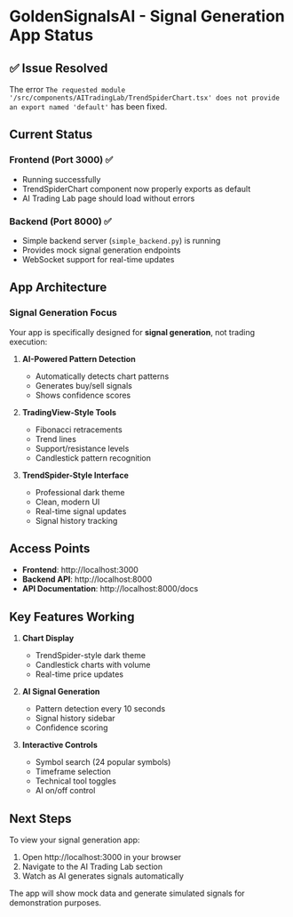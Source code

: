 # GoldenSignalsAI - Signal Generation App Status

## ✅ Issue Resolved
The error `The requested module '/src/components/AITradingLab/TrendSpiderChart.tsx' does not provide an export named 'default'` has been fixed.

## Current Status

### Frontend (Port 3000) ✅
- Running successfully
- TrendSpiderChart component now properly exports as default
- AI Trading Lab page should load without errors

### Backend (Port 8000) ✅
- Simple backend server (`simple_backend.py`) is running
- Provides mock signal generation endpoints
- WebSocket support for real-time updates

## App Architecture

### Signal Generation Focus
Your app is specifically designed for **signal generation**, not trading execution:

1. **AI-Powered Pattern Detection**
   - Automatically detects chart patterns
   - Generates buy/sell signals
   - Shows confidence scores

2. **TradingView-Style Tools**
   - Fibonacci retracements
   - Trend lines
   - Support/resistance levels
   - Candlestick pattern recognition

3. **TrendSpider-Style Interface**
   - Professional dark theme
   - Clean, modern UI
   - Real-time signal updates
   - Signal history tracking

## Access Points

- **Frontend**: http://localhost:3000
- **Backend API**: http://localhost:8000
- **API Documentation**: http://localhost:8000/docs

## Key Features Working

1. **Chart Display**
   - TrendSpider-style dark theme
   - Candlestick charts with volume
   - Real-time price updates

2. **AI Signal Generation**
   - Pattern detection every 10 seconds
   - Signal history sidebar
   - Confidence scoring

3. **Interactive Controls**
   - Symbol search (24 popular symbols)
   - Timeframe selection
   - Technical tool toggles
   - AI on/off control

## Next Steps

To view your signal generation app:
1. Open http://localhost:3000 in your browser
2. Navigate to the AI Trading Lab section
3. Watch as AI generates signals automatically

The app will show mock data and generate simulated signals for demonstration purposes. 